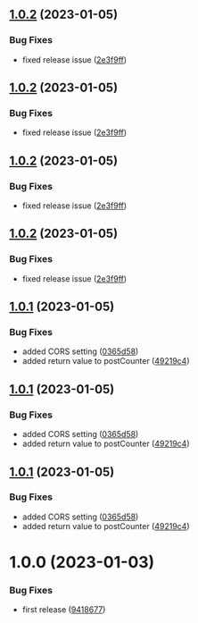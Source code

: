## [1.0.2](https://github.com/spectrocloud/hello-universe-api/compare/v1.0.1...v1.0.2) (2023-01-05)


### Bug Fixes

* fixed release issue ([2e3f9ff](https://github.com/spectrocloud/hello-universe-api/commit/2e3f9ff181a292eea998818b53643a54a580ec07))

## [1.0.2](https://github.com/spectrocloud/hello-universe-api/compare/v1.0.1...v1.0.2) (2023-01-05)


### Bug Fixes

* fixed release issue ([2e3f9ff](https://github.com/spectrocloud/hello-universe-api/commit/2e3f9ff181a292eea998818b53643a54a580ec07))

## [1.0.2](https://github.com/spectrocloud/hello-universe-api/compare/v1.0.1...v1.0.2) (2023-01-05)


### Bug Fixes

* fixed release issue ([2e3f9ff](https://github.com/spectrocloud/hello-universe-api/commit/2e3f9ff181a292eea998818b53643a54a580ec07))

## [1.0.2](https://github.com/spectrocloud/hello-universe-api/compare/v1.0.1...v1.0.2) (2023-01-05)


### Bug Fixes

* fixed release issue ([2e3f9ff](https://github.com/spectrocloud/hello-universe-api/commit/2e3f9ff181a292eea998818b53643a54a580ec07))

## [1.0.1](https://github.com/spectrocloud/hello-universe-api/compare/v1.0.0...v1.0.1) (2023-01-05)


### Bug Fixes

* added CORS setting ([0365d58](https://github.com/spectrocloud/hello-universe-api/commit/0365d589808c4c3c174c8f18697aa47e32f5f25b))
* added return value to postCounter ([49219c4](https://github.com/spectrocloud/hello-universe-api/commit/49219c46d93f361dc460a1c1d07d55801e1b8c1d))

## [1.0.1](https://github.com/spectrocloud/hello-universe-api/compare/v1.0.0...v1.0.1) (2023-01-05)


### Bug Fixes

* added CORS setting ([0365d58](https://github.com/spectrocloud/hello-universe-api/commit/0365d589808c4c3c174c8f18697aa47e32f5f25b))
* added return value to postCounter ([49219c4](https://github.com/spectrocloud/hello-universe-api/commit/49219c46d93f361dc460a1c1d07d55801e1b8c1d))

## [1.0.1](https://github.com/spectrocloud/hello-universe-api/compare/v1.0.0...v1.0.1) (2023-01-05)


### Bug Fixes

* added CORS setting ([0365d58](https://github.com/spectrocloud/hello-universe-api/commit/0365d589808c4c3c174c8f18697aa47e32f5f25b))
* added return value to postCounter ([49219c4](https://github.com/spectrocloud/hello-universe-api/commit/49219c46d93f361dc460a1c1d07d55801e1b8c1d))

# 1.0.0 (2023-01-03)


### Bug Fixes

* first release ([9418677](https://github.com/spectrocloud/hello-universe-api/commit/94186774ae613e705309b0deaba34a40320fa954))
